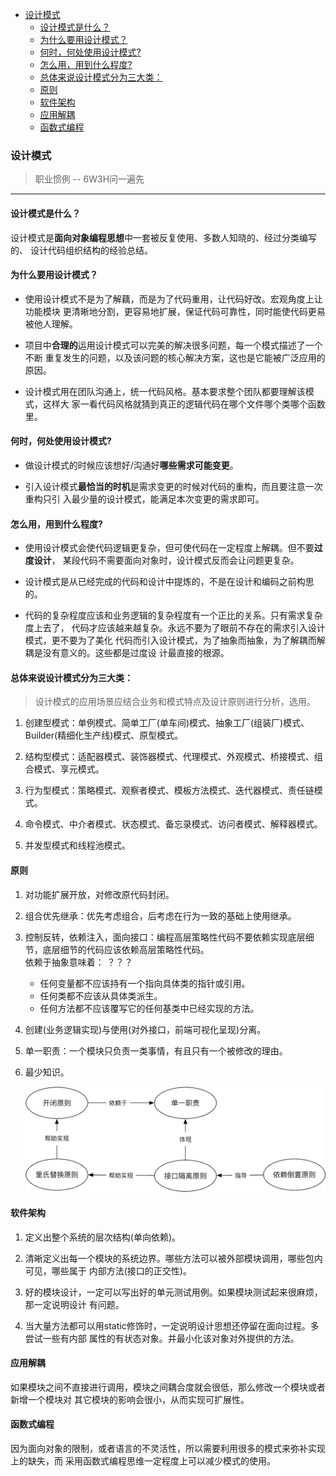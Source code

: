 
<!-- vim-markdown-toc GFM -->

- [设计模式](#设计模式)
  - [设计模式是什么？](#设计模式是什么)
  - [为什么要用设计模式？](#为什么要用设计模式)
  - [何时，何处使用设计模式?](#何时何处使用设计模式)
  - [怎么用，用到什么程度?](#怎么用用到什么程度)
  - [总体来说设计模式分为三大类：](#总体来说设计模式分为三大类)
  - [原则](#原则)
  - [软件架构](#软件架构)
  - [应用解耦](#应用解耦)
  - [函数式编程](#函数式编程)

<!-- vim-markdown-toc -->


### 设计模式


> 职业惯例 -- 6W3H问一遍先

---


#### 设计模式是什么？  
设计模式是**面向对象编程思想**中一套被反复使用、多数人知晓的、经过分类编写的、
设计代码组织结构的经验总结。  


#### 为什么要用设计模式？  
- 使用设计模式不是为了解藕，而是为了代码重用，让代码好改。宏观角度上让功能模块
  更清晰地分割，更容易地扩展，保证代码可靠性，同时能使代码更易被他人理解。  

- 项目中**合理的**运用设计模式可以完美的解决很多问题，每一个模式描述了一个不断
  重复发生的问题，以及该问题的核心解决方案，这也是它能被广泛应用的原因。  

- 设计模式用在团队沟通上，统一代码风格。基本要求整个团队都要理解该模式，这样大
  家一看代码风格就猜到真正的逻辑代码在哪个文件哪个类哪个函数里。


#### 何时，何处使用设计模式?  
- 做设计模式的时候应该想好/沟通好**哪些需求可能变更**。  

- 引入设计模式**最恰当的时机**是需求变更的时候对代码的重构，而且要注意一次重构只引
  入最少量的设计模式，能满足本次变更的需求即可。


#### 怎么用，用到什么程度?  
- 使用设计模式会使代码逻辑更复杂，但可使代码在一定程度上解耦。但不要**过度设计**，
  某段代码不需要面向对象时，设计模式反而会让问题更复杂。  

- 设计模式是从已经完成的代码和设计中提炼的，不是在设计和编码之前构思的。

- 代码的复杂程度应该和业务逻辑的复杂程度有一个正比的关系。只有需求复杂度上去了，
  代码才应该越来越复杂。永远不要为了眼前不存在的需求引入设计模式，更不要为了美化
  代码而引入设计模式，为了抽象而抽象，为了解耦而解耦是没有意义的。这些都是过度设
  计最直接的根源。  


#### 总体来说设计模式分为三大类：  
> 设计模式的应用场景应结合业务和模式特点及设计原则进行分析，选用。

1. 创建型模式：单例模式、简单工厂(单车间)模式、抽象工厂(组装厂)模式、Builder(精细化生产线)模式、原型模式。  

2. 结构型模式：适配器模式、装饰器模式、代理模式、外观模式、桥接模式、组合模式、享元模式。  

3. 行为型模式：策略模式、观察者模式、模板方法模式、迭代器模式、责任链模式。  

4. 命令模式、中介者模式、状态模式、备忘录模式、访问者模式、解释器模式。  

5. 并发型模式和线程池模式。


#### 原则
1. 对功能扩展开放，对修改原代码封闭。

2. 组合优先继承：优先考虑组合，后考虑在行为一致的基础上使用继承。

3. 控制反转，依赖注入，面向接口：编程高层策略性代码不要依赖实现底层细节，底层细节的代码应该依赖高层策略性代码。  
   依赖于抽象意味着：  ？？？
   - 任何变量都不应该持有一个指向具体类的指针或引用。
   - 任何类都不应该从具体类派生。
   - 任何方法都不应该覆写它的任何基类中已经实现的方法。

4. 创建(业务逻辑实现)与使用(对外接口，前端可视化呈现)分离。

5. 单一职责：一个模块只负责一类事情，有且只有一个被修改的理由。

6. 最少知识。

   <img src="../0.Resources/java/design-rules.png">


#### 软件架构
1. 定义出整个系统的层次结构(单向依赖)。

2. 清晰定义出每一个模块的系统边界。哪些方法可以被外部模块调用，哪些包内可见，哪些属于
   内部方法(接口的正交性)。

3. 好的模块设计，一定可以写出好的单元测试用例。如果模块测试起来很麻烦，那一定说明设计
   有问题。

4. 当大量方法都可以用static修饰时，一定说明设计思想还停留在面向过程。多尝试一些有内部
   属性的有状态对象。并最小化该对象对外提供的方法。


#### 应用解耦
如果模块之间不直接进行调用，模块之间耦合度就会很低，那么修改一个模块或者新增一个模块对
其它模块的影响会很小，从而实现可扩展性。


#### 函数式编程
因为面向对象的限制，或者语言的不灵活性，所以需要利用很多的模式来弥补实现上的缺失，而
采用函数式编程思维一定程度上可以减少模式的使用。

